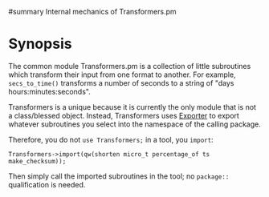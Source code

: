 ﻿#summary Internal mechanics of Transformers.pm

# Synopsis #

The common module Transformers.pm is a collection of little subroutines which transform their input from one format to another. For example, `secs_to_time()` transforms a number of seconds to a string of "days hours:minutes:seconds".

Transformers is a unique because it is currently the only module that is not a class/blessed object. Instead, Transformers uses [Exporter](http://perldoc.perl.org/Exporter.html) to export whatever subroutines you select into the namespace of the calling package.

Therefore, you do not `use Transformers;` in a tool, you `import`:
```
Transformers->import(qw(shorten micro_t percentage_of ts make_checksum));
```

Then simply call the imported subroutines in the tool; no `package::` qualification is needed.